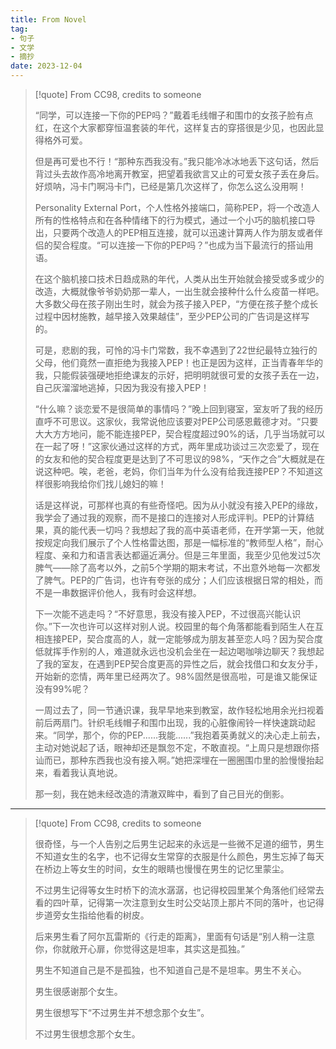 ```yaml
---
title: From Novel
tag:
- 句子
- 文学
- 摘抄
date: 2023-12-04
---
```


> [!quote] 
> From CC98, credits to someone 
> 
> “同学，可以连接一下你的PEP吗？”戴着毛线帽子和围巾的女孩子脸有点红，在这个大家都穿恒温套装的年代，这样复古的穿搭很是少见，也因此显得格外可爱。
> 
> 但是再可爱也不行！“那种东西我没有。”我只能冷冰冰地丢下这句话，然后背过头去故作高冷地离开教室，把望着我欲言又止的可爱女孩子丢在身后。好烦呐，冯卡门啊冯卡门，已经是第几次这样了，你怎么这么没用啊！ 
> 
> Personality External Port，个人性格外接端口，简称PEP，将一个改造人所有的性格特点和在各种情绪下的行为模式，通过一个小巧的脑机接口导出，只要两个改造人的PEP相互连接，就可以迅速计算两人作为朋友或者伴侣的契合程度。“可以连接一下你的PEP吗？”也成为当下最流行的搭讪用语。 
> 
> 在这个脑机接口技术日趋成熟的年代，人类从出生开始就会接受或多或少的改造，大概就像爷爷奶奶那一辈人，一出生就会接种什么什么疫苗一样吧。大多数父母在孩子刚出生时，就会为孩子接入PEP，“方便在孩子整个成长过程中因材施教，越早接入效果越佳”，至少PEP公司的广告词是这样写的。 
> 
> 可是，悲剧的我，可怜的冯卡门常数，我不幸遇到了22世纪最特立独行的父母，他们竟然一直拒绝为我接入PEP！也正是因为这样，正当青春年华的我，只能假装强硬地拒绝课友的示好，把明明就很可爱的女孩子丢在一边，自己灰溜溜地逃掉，只因为我没有接入PEP！ 
> 
> “什么嘛？谈恋爱不是很简单的事情吗？”晚上回到寝室，室友听了我的经历直呼不可思议。这家伙，我常说他应该要对PEP公司感恩戴德才对。“只要大大方方地问，能不能连接PEP，契合程度超过90%的话，几乎当场就可以在一起了呀！”这家伙通过这样的方式，两年里成功谈过三次恋爱了，现在的女友和他的契合程度更是达到了不可思议的98%，“天作之合”大概就是在说这种吧。唉，老爸，老妈，你们当年为什么没有给我连接PEP？不知道这样很影响我给你们找儿媳妇的嘛！ 
> 
> 话是这样说，可那样也真的有些奇怪吧。因为从小就没有接入PEP的缘故，我学会了通过我的观察，而不是接口的连接对人形成评判。PEP的计算结果，真的能代表一切吗？我想起了我的高中英语老师，在开学第一天，他就按规定向我们展示了个人性格雷达图，那是一幅标准的“教师型人格”，耐心程度、亲和力和语言表达都逼近满分。但是三年里面，我至少见他发过5次脾气——除了高考以外，之前5个学期的期末考试，不出意外地每一次都发了脾气。PEP的广告词，也许有夸张的成分；人们应该根据日常的相处，而不是一串数据评价他人，我有时会这样想。 
> 
> 下一次能不逃走吗？“不好意思，我没有接入PEP，不过很高兴能认识你。”下一次也许可以这样对别人说。校园里的每个角落都能看到陌生人在互相连接PEP，契合度高的人，就一定能够成为朋友甚至恋人吗？因为契合度低就挥手作别的人，难道就永远也没机会坐在一起边喝咖啡边聊天？我想起了我的室友，在遇到PEP契合度更高的异性之后，就会找借口和女友分手，开始新的恋情，两年里已经两次了。98%固然是很高啦，可是谁又能保证没有99%呢？ 
> 
> 一周过去了，同一节通识课，我早早地来到教室，故作轻松地用余光扫视着前后两扇门。针织毛线帽子和围巾出现，我的心脏像闹铃一样快速跳动起来。“同学，那个，你的PEP......我能......”我抱着英勇就义的决心走上前去，主动对她说起了话，眼神却还是飘忽不定，不敢直视。“上周只是想跟你搭讪而已，那种东西我也没有接入啊。”她把深埋在一圈圈围巾里的脸慢慢抬起来，看着我认真地说。 
> 
> 那一刻，我在她未经改造的清澈双眸中，看到了自己目光的倒影。


---


> [!quote] 
> From CC98, credits to someone
> 
> 很奇怪，与一个人告别之后男生记起来的永远是一些微不足道的细节，男生不知道女生的名字，也不记得女生常穿的衣服是什么颜色，男生忘掉了每天在桥边上等女生的时间，女生的眼睛也慢慢在男生的记忆里蒙尘。 
> 
> 不过男生记得等女生时桥下的流水潺潺，也记得校园里某个角落他们经常去看的四叶草，记得第一次注意到女生时公交站顶上那片不同的落叶，也记得步道旁女生指给他看的树皮。 
> 
> 后来男生看了阿尔瓦雷斯的《行走的距离》，里面有句话是“别人稍一注意你，你就敞开心扉，你觉得这是坦率，其实这是孤独。”
> 
>  男生不知道自己是不是孤独，也不知道自己是不是坦率。男生不关心。 
>  
>  男生很感谢那个女生。 
>  
>  男生很想写下“不过男生并不想念那个女生”。 
>  
>  不过男生很想念那个女生。
